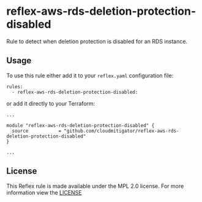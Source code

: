 # reflex-aws-rds-deletion-protection-disabled
Rule to detect when deletion protection is disabled for an RDS instance.

## Usage
To use this rule either add it to your `reflex.yaml` configuration file:  
```
rules:
  - reflex-aws-rds-deletion-protection-disabled:
```

or add it directly to your Terraform:  
```
...

module "reflex-aws-rds-deletion-protection-disabled" {
  source           = "github.com/cloudmitigator/reflex-aws-rds-deletion-protection-disabled"
}

...
```

## License
This Reflex rule is made available under the MPL 2.0 license. For more information view the [LICENSE](https://github.com/cloudmitigator/reflex-aws-rds-deletion-protection-disabled/blob/master/LICENSE) 

